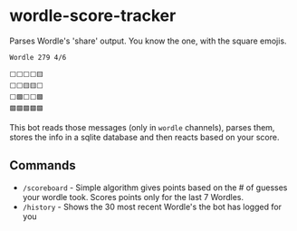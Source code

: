 # wordle-score-tracker

Parses Wordle's 'share' output. You know the one, with the square emojis. 

```
Wordle 279 4/6

⬜⬜⬜⬜🟨
⬜⬜🟨🟨⬜
⬜🟩⬜⬜🟩
🟩🟩🟩🟩🟩
```

This bot reads those messages (only in `wordle` channels), parses them, stores the info in a sqlite database and then reacts based on your score.

## Commands
- `/scoreboard` - Simple algorithm gives points based on the # of guesses your wordle took. Scores points only for the last 7 Wordles.
- `/history` - Shows the 30 most recent Wordle's the bot has logged for you
